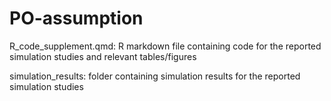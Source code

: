 # PO-assumption

R_code_supplement.qmd: R markdown file containing code for the reported simulation studies and relevant tables/figures


simulation_results: folder containing simulation results for the reported simulation studies
